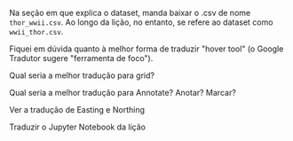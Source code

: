 Na seção em que explica o dataset, manda baixar o .csv de nome `thor_wwii.csv`. Ao longo da lição, no entanto, se refere ao dataset como `wwii_thor.csv`.

Fiquei em dúvida quanto à melhor forma de traduzir "hover tool" (o Google Tradutor sugere "ferramenta de foco").

Qual seria a melhor tradução para grid?

Qual seria a melhor tradução para Annotate? Anotar? Marcar?

Ver a tradução de Easting e Northing

Traduzir o Jupyter Notebook da lição

